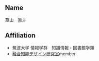 ## Name
草山　雅斗
## Affiliation
* 筑波大学 情報学群　知識情報・図書館学類
* [融合知能デザイン研究室](https://fusioncomplab.org/)member
